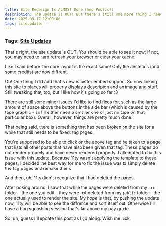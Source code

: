 ```yaml
---
title: Site Redesign Is ALMOST Done (And Public!)
description: The update is OUT! But there's still one more thing I need to do once 11ty stops being mean to me.
date: 2025-03-17 12:00:00
tags: siteupdates
---
```

### Tags: [Site Updates](/blog/tag/site-updates)

That's right, the site update is OUT. You should be able to see it now; if not, you may need to hard refresh your browser or clear your cache. 

Like I said before: the core layout is the exact same! Only the aestetics (and some credits) are now diffrent.

Oh! One thing I did add that's new is better embed support. So now linking this site to places will properly display a descripion and an image and stuff. Still tweaking that, too, but I like how it's going so far :3

 There are still some minor issues I'd like to find fixes for, such as the large amount of space above the buttons in the side bar (which is caused by the tape graphic - so I'll either need a smaller one or just no tape on that particular box). Overall, however, things are pretty much done.

That being said, there is something that has been broken on the site for a while that still needs to be fixed: tag pages.

You're supposed to be able to click on the above tag and be taken to a page that lists all other posts that have also been given that tag. These pages do not render properly and have never rendered properly. I attempted to fix this issue with this update. Because 11ty wasn't applying the template to these pages, I decided the best way for me to fix the issue was to simply delete the tag pages and remake them.

And then, uh, 11ty didn't recognize that I had deleted the pages. 

After poking around, I saw that while the pages were deleted from my `src` folder - the one you edit - they were not deleted from my `public` folder - the one actually used to render the site. My *hope* is that, by pushing the update now, 11ty will be able to see the diffrence and sort itself out. Otherwise I'll have a bug squashing session that's far above my pay grade.

So, uh, guess I'll update this post as I go along. Wish me luck.